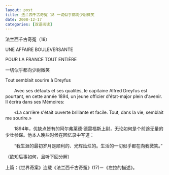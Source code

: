 ```yaml
---
layout: post
title: 法兰西千古奇冤 18 一切似乎都向少尉微笑
date: 2008-12-17
categories: [双语阅读]  
---
```


法兰西千古奇冤（18）

UNE AFFAIRE BOULEVERSANTE

POUR LA FRANCE TOUT ENTIÈRE



一切似乎都向少尉微笑

Tout semblait sourire à Dreyfus





　　Avec ses défauts et ses qualités, le capitaine Alfred Dreyfus est pourtant, en cette année 1894, un jeune officier d'état-major plein d'avenir. II écrira dans ses Mémoires:

　　«La carrière s'était ouverte brillante et facile. Tout, dans la vie, semblait me sourire.»



　　1894年，优缺点皆有的阿尔弗莱德·德雷福斯上尉，无论如何是个前途无量的少壮参谋。他本人晚些时候在回忆录中写道：

　　“我生涯的最初岁月是顺利的、光辉灿烂的。生活的一切似乎都在向我微笑。”

（欲知后事如何，且听下回分解）

上篇：《世界奇案》连载《法兰西千古奇冤》(17)－《左拉的描述》。

